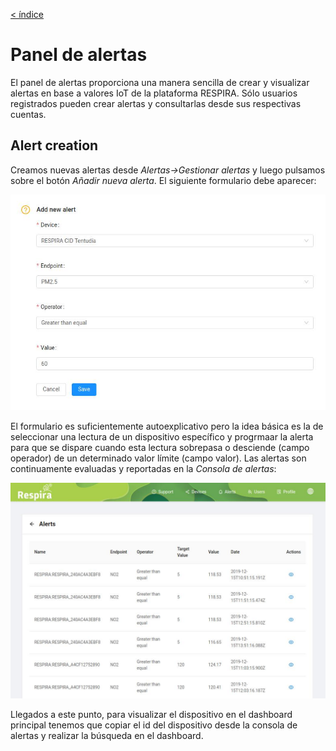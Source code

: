 [< índice](INDEX.md)

# Panel de alertas

El panel de alertas proporciona una manera sencilla de crear y visualizar alertas en base a valores IoT de la plataforma RESPIRA. Sólo usuarios registrados pueden crear alertas y consultarlas desde sus respectivas cuentas.

## Alert creation

Creamos nuevas alertas desde _Alertas->Gestionar alertas_ y luego pulsamos sobre el botón _Añadir nueva alerta_. El siguiente formulario debe aparecer:

<p align="center">
<img width="600" src="../img/respira_platform_alert_create.jpg">
</p>

El formulario es suficientemente autoexplicativo pero la idea básica es la de seleccionar una lectura de un dispositivo específico y progrmaar la alerta para que se dispare cuando esta lectura sobrepasa o desciende (campo operador) de un determinado valor límite (campo valor). Las alertas son continuamente evaluadas y reportadas en la _Consola de alertas_:

<p align="center">
<img width="600" src="../img/respira_platform_alert_console.jpg">
</p>

Llegados a este punto, para visualizar el dispositivo en el dashboard principal tenemos que copiar el id del dispositivo desde la consola de alertas y realizar la búsqueda en el dashboard.

